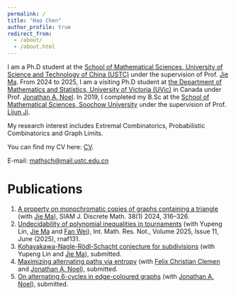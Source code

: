 ```yaml
---
permalink: /
title: "Hao Chen"
author_profile: true
redirect_from: 
  - /about/
  - /about.html
---
```

I am a Ph.D student at the [School of Mathematical Sciences, University of Science and Technology of China (USTC)](https://math.ustc.edu.cn/main.htm) under the supervision of Prof. [Jie Ma](http://staff.ustc.edu.cn/~jiema/). From 2024 to 2025, I am a visiting Ph.D student at [the Department of Mathematics and Statistics, University of Victoria (UVic)](https://www.uvic.ca/science/math-statistics/) in Canada under Prof. [Jonathan A. Noel](https://jonathannoel.ca/). In 2019, I completed my B.Sc at the [School of Mathematical Sciences, Soochow University](https://math.suda.edu.cn/) under the supervision of Prof. [Lijun Ji](https://web.suda.edu.cn/jilijun/).

My research interest includes Extremal Combinatorics, Probabilistic Combinatorics and Graph Limits.

You can find my CV here: [CV](../assets/CV.pdf).

E-mail: mathsch@mail.ustc.edu.cn

Publications
======

1. [A property on monochromatic copies of graphs containing a triangle](https://epubs.siam.org/doi/abs/10.1137/23M1564894?journalCode=sjdmec) (with [Jie Ma](http://staff.ustc.edu.cn/~jiema/)), SIAM J. Discrete Math. 38(1) 2024, 316–326.
2. [Undecidability of polynomial inequalities in tournaments](https://academic.oup.com/imrn/article-abstract/2025/11/rnaf131/8145245?redirectedFrom=fulltext&login=false) (with Yupeng Lin, [Jie Ma](http://staff.ustc.edu.cn/~jiema/) and [Fan Wei](https://sites.google.com/view/fan-wei/home)), Int. Math. Res. Not., Volume 2025, Issue 11, June (2025), rnaf131.
3. [Kohayakawa-Nagle-Rödl-Schacht conjecture for subdivisions](https://arxiv.org/abs/2407.10861) (with Yupeng Lin and [Jie Ma](http://staff.ustc.edu.cn/~jiema/)), submitted.
4. [Maximizing alternating paths via entropy](https://arxiv.org/abs/2505.03903) (with [Felix Christian Clemen](https://sites.google.com/view/felix-christian-clemen/) and [Jonathan A. Noel](https://jonathannoel.ca/)), submitted.
5. [On alternating 6-cycles in edge-coloured graphs](https://arxiv.org/abs/2505.09809) (with [Jonathan A. Noel](https://jonathannoel.ca/)), submitted.


